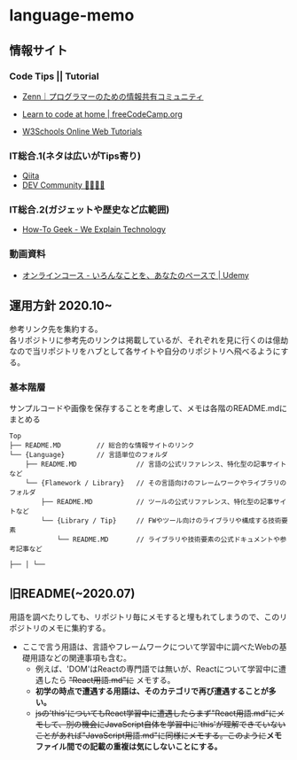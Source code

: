 # language-memo

## 情報サイト

### Code Tips || Tutorial

- [Zenn｜プログラマーのための情報共有コミュニティ](https://zenn.dev/)

- [Learn to code at home | freeCodeCamp.org](https://www.freecodecamp.org/)

- [W3Schools Online Web Tutorials](https://www.w3schools.com/)

### IT総合.1(ネタは広いがTips寄り)

- [Qiita](https://qiita.com/)
- [DEV Community 👩‍💻👨‍💻](https://dev.to/)

### IT総合.2(ガジェットや歴史など広範囲)

- [How-To Geek - We Explain Technology](https://www.howtogeek.com/)

### 動画資料

- [オンラインコース - いろんなことを、あなたのペースで | Udemy](https://www.udemy.com/)

## 運用方針 2020.10~

参考リンク先を集約する。  
各リポジトリに参考先のリンクは掲載しているが、それぞれを見に行くのは億劫なので当リポジトリをハブとして各サイトや自分のリポジトリへ飛べるようにする。

### 基本階層

サンプルコードや画像を保存することを考慮して、メモは各階のREADME.mdにまとめる

~~~
Top
├── README.MD         // 総合的な情報サイトのリンク
└── {Language}        // 言語単位のフォルダ
    ├── README.MD               // 言語の公式リファレンス、特化型の記事サイトなど
    └── {Flamework / Library}   // その言語向けのフレームワークやライブラリのフォルダ
        ├── README.MD           // ツールの公式リファレンス、特化型の記事サイトなど
        └── {Library / Tip}     // FWやツール向けのライブラリや構成する技術要素
            └── README.MD       // ライブラリや技術要素の公式ドキュメントや参考記事など

├── │ └──
~~~

## 旧README(~2020.07)

用語を調べたりしても、リポジトリ毎にメモすると埋もれてしまうので、このリポジトリのメモに集約する。  

- ここで言う用語は、言語やフレームワークについて学習中に調べたWebの基礎用語などの関連事項も含む。  
  - 例えば、'DOM'はReactの専門語では無いが、Reactについて学習中に遭遇したら ~~"React用語.md"に~~ メモする。  
  - **初学の時点で遭遇する用語は、そのカテゴリで再び遭遇することが多い。**  
  - ~~jsの'this'についてもReact学習中に遭遇したらまず"React用語.md"にメモして、別の機会にJavaScript自体を学習中に'this'が理解できていないことがあれば"JavaScript用語.md"に同様にメモする。このように~~**メモファイル間での記載の重複は気にしないことにする。**
